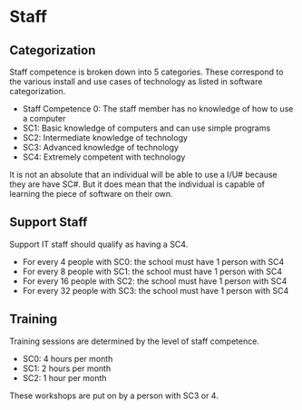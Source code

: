 # Staff

## Categorization

Staff competence is broken down into 5 categories. These correspond to the various install and use cases of technology as listed in software categorization.

* Staff Competence 0: The staff member has no knowledge of how to use a computer
* SC1: Basic knowledge of computers and can use simple programs
* SC2: Intermediate knowledge of technology
* SC3: Advanced knowledge of technology
* SC4: Extremely competent with technology

It is not an absolute that an individual will be able to use a I/U# because they are have SC#. But it does mean that the individual is capable of learning the piece of software on their own.

## Support Staff

Support IT staff should qualify as having a SC4.

* For every 4 people with SC0: the school must have 1 person with SC4
* For every 8 people with SC1: the school must have 1 person with SC4
* For every 16 people with SC2: the school must have 1 person with SC4
* For every 32 people with SC3: the school must have 1 person with SC4

## Training

Training sessions are determined by the level of staff competence.

* SC0: 4 hours per month
* SC1: 2 hours per month
* SC2: 1 hour per month

These workshops are put on by a person with SC3 or 4.
